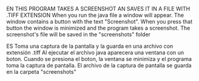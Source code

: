 EN
THIS PROGRAM TAKES A SCREENSHOT AN SAVES IT IN A FILE WITH .TIFF EXTENSION
When you run the java file a window will appear. The window contains a button with the text "Screenshot". When you press that button the window is minimized 
and the program takes a screenshot.
The screenshot's file will be saved in the "screenshots" folder


ES
Toma una captura de la pantalla y la guarda en una archivo con extensión .tiff
Al ejecutar el archivo java aparecera una ventana con un boton. Cuando se presiona el boton, la ventana se minimiza y el programa toma la captura de pantalla.
El archivo de la captura de pantalla se guarda en la carpeta "screenshots"

